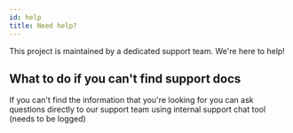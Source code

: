 ```yaml
---
id: help
title: Need help?
---
```


This project is maintained by a dedicated support team. We're here to help!

## What to do if you can't find support docs

If you can't find the information that you're looking for you can ask questions directly to our support team using internal support chat tool (needs to be logged)
